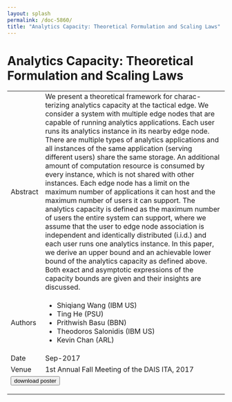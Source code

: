 ```yaml
---
layout: splash
permalink: /doc-5860/
title: "Analytics Capacity: Theoretical Formulation and Scaling Laws"
---
```


# Analytics Capacity: Theoretical Formulation and Scaling Laws

<table>
    <tbody>
    <tr>
        <td>Abstract</td>
        <td>We present a theoretical framework for charac- terizing analytics capacity at the tactical edge. We consider a system with multiple edge nodes that are capable of running analytics applications. Each user runs its analytics instance in its nearby edge node. There are multiple types of analytics applications and all instances of the same application (serving different users) share the same storage. An additional amount of computation resource is consumed by every instance, which is not shared with other instances. Each edge node has a limit on the maximum number of applications it can host and the maximum number of users it can support. The analytics capacity is defined as the maximum number of users the entire system can support, where we assume that the user to edge node association is independent and identically distributed (i.i.d.) and each user runs one analytics instance. In this paper, we derive an upper bound and an achievable lower bound of the analytics capacity as defined above. Both exact and asymptotic expressions of the capacity bounds are given and their insights are discussed.</td>
    </tr>
    <tr>
        <td>Authors</td>
        <td>
            <ul>
                <li>Shiqiang Wang (IBM US)</li>
                <li>Ting He (PSU)</li>
                <li>Prithwish Basu (BBN)</li>
                <li>Theodoros Salonidis (IBM US)</li>
                <li>Kevin Chan (ARL)</li>
            </ul>
        </td>
    </tr>
    <tr>
        <td>Date</td>
        <td>Sep-2017</td>
    </tr>
    <tr>
        <td>Venue</td>
        <td>1st Annual Fall Meeting of the DAIS ITA, 2017</td>
    </tr>
        <tr>
            <td colspan="2">
                <form method="get" action="https://dais-ita.org/sites/default/files/1529_poster.pdf">
                    <button type="submit">download poster</button>
                </form>
            </td>
        </tr>
    </tbody>
</table>
